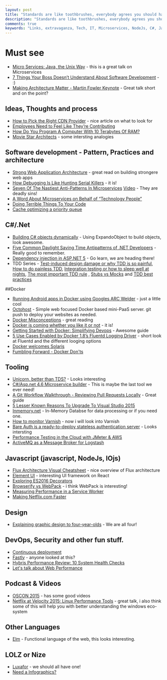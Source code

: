 ```yaml
---
layout: post
title: "Standards are like toothbrushes, everybody agrees you should have one, but no one wants to use yours."
description: "Standards are like toothbrushes, everybody agrees you should have one, but no one wants to use yours."
comments: true
keywords: "Links, extravaganza, Tech, IT, Microservices, NodeJs, C#, Javascript, Solution architecture"
---
```

# Must see
* [Micro Services: Java, the Unix Way](http://www.infoq.com/presentations/Micro-Services) - this is a great talk on Microservices
* [7 Things Your Boss Doesn’t Understand About Software Development](http://simpleprogrammer.com/2015/08/03/7-things-your-boss-doesnt-understand-about-software-development/) - :) 
* [Making Architecture Matter - Martin Fowler Keynote](https://www.youtube.com/watch?v=DngAZyWMGR0) - Great talk short and on the point? 

## Ideas, Thoughts and process
* [How to Pick the Right CDN Provider](http://blog.catchpoint.com/2015/08/03/choosing-cdn-provider/) - nice article on what to look for
* [Employees Need to Feel Like They’re Contributing](https://experiencematters.wordpress.com/2015/07/30/employees-need-to-feel-like-theyre-contributing/)
* [How Do You Program A Computer With 10 Terabytes Of RAM?](http://highscalability.com/blog/2015/8/5/how-do-you-program-a-computer-with-10-terabytes-of-ram.html) 
* [Movie Star Architects](http://www.enterpriseintegrationpatterns.com/ramblings/88_moviestararchitects.html) - some intersting analogies

## Software development - Pattern, Practices and architecture
* [Strong Web Application Architecture](http://www.artofsoftwaredevelopment.com/architecture/good-architecture) - great read on building strongere web apps
* [How Debugging Is Like Hunting Serial Killers](http://highscalability.com/blog/2015/7/30/how-debugging-is-like-hunting-serial-killers.html) - it is!
* [Seven Of The Nastiest Anti-Patterns In Microservices](http://highscalability.com/blog/2015/8/3/seven-of-the-nastiest-anti-patterns-in-microservices.html) [Video](https://www.parleys.com/tutorial/seven-deadly-sins-microservices) - They are deadly sins!
* [A Word About Microservices on Behalf of “Technology People”](http://thenewstack.io/word-microservices-behalf-technology-people/)
* [Doing Terrible Things To Your Code](http://blog.codinghorror.com/doing-terrible-things-to-your-code/)
* [Cache optimizing a priority queue](http://playfulprogramming.blogspot.dk/2015/08/cache-optimizing-priority-queue.html)
 
## C#/.Net
* [Building C# objects dynamically](http://radar.oreilly.com/2015/07/building-c-objects-dynamically.html) - Using ExpandoObject to build objects, look awesome.
* [Five Common Daylight Saving Time Antipatterns of .NET Developers](http://codeofmatt.com/2015/03/06/common-daylight-saving-time-mistakes-for-net-developers/) - Really good to remember.
* [Dependency injection in ASP.NET 5](http://gunnarpeipman.com/2015/08/dependency-injection-in-asp-net-5/) - Go learn, we are heading there!
* TDD Series - [Test-induced design damage or why TDD is so painful](http://enterprisecraftsmanship.com/2015/06/29/test-induced-design-damage-or-why-tdd-is-so-painful/), [How to do painless TDD](http://enterprisecraftsmanship.com/2015/06/29/test-induced-design-damage-or-why-tdd-is-so-painful/), [Integration testing or how to sleep well at nights](http://enterprisecraftsmanship.com/2015/06/29/test-induced-design-damage-or-why-tdd-is-so-painful/), [The most important TDD rule](http://enterprisecraftsmanship.com/2015/06/29/test-induced-design-damage-or-why-tdd-is-so-painful/) , [Stubs vs Mocks](http://enterprisecraftsmanship.com/2015/06/29/test-induced-design-damage-or-why-tdd-is-so-painful/) and [TDD best practices](http://enterprisecraftsmanship.com/2015/06/29/test-induced-design-damage-or-why-tdd-is-so-painful/)

##Docker
 * [Running Android apps in Docker using Googles ARC Welder](http://thshaw.blogspot.ie/2015/07/running-android-apps-in-docker-using.html?mkt_tok=3RkMMJWWfF9wsRonuqTMZKXonjHpfsX54%2B0uXKK1lMI%2F0ER3fOvrPUfGjI4ATsNrI%2BSLDwEYGJlv6SgFQ7LMMaZq1rgMXBk%3D) - just a little cool
 * [Octohost](http://www.octohost.io/) - Simple web focused Docker based mini-PaaS server. git push to deploy your websites as needed.
 * [Docker Misconceptions](https://valdhaus.co/writings/docker-misconceptions/) - great reading
 * [Docker is coming whether you like it or not](http://codebetter.com/kylebaley/2015/08/04/docker-is-coming-whether-you-like-it-or-not/) - it is!
 * [Getting Started with Docker: Simplifying Devops](http://www.toptal.com/devops/getting-started-with-docker-simplifying-devops) - Awesome guide
 * [5 Use Cases Enabled by Docker 1.8’s Fluentd Logging Driver](http://blog.treasuredata.com/blog/2015/08/03/5-use-cases-docker-fluentd/?mkt_tok=3RkMMJWWfF9wsRonuqTMZKXonjHpfsX54%2B0uXKK1lMI%2F0ER3fOvrPUfGjI4ATsNrI%2BSLDwEYGJlv6SgFQ7LMMaZq1rgMXBk%3D) - short look at Fluentd and the different looging options
 * [Docker welcomes Solaris](http://www.alaincyr.com/post/125462855005/docker-welcomes-solaris)
 * [Fumbling Forward - Docker Don'ts](https://www.youtube.com/watch?v=N4PzshbeiGE)

 
## Tooling 
 * [Unicorn, better than TDS?](https://github.com/kamsar/Unicorn) - Looks interesting
 * [C#/Asp.net 4.6 Microservice builder](https://github.com/mrowa44/emojify) - This is maybe the last tool we ever need!
 * [A Git Workflow Walkthrough - Reviewing Pull Requests Locally](https://bocoup.com/weblog/git-workflow-walkthrough-reviewing-pull-requests-local/) - Great guide
 * [5 Lesser Known Reasons To Upgrade To Visual Studio 2015](http://www.cognim.co.uk/5-lesser-known-reasons-to-upgrade-to-visual-studio-2015/)
 * [Inmemory.net](http://inmemory.net/) - In-Memory Databse for data processing or if you need one.
 * [How to monitor Varnish](https://www.datadoghq.com/blog/how-to-monitor-varnish/) - now i will look into Varnish
 * [Bare Auth is a ready-to-deploy stateless authentication server](https://github.com/lapwinglabs/bare-auth) - Looks intersting
 * [Performance Testing in the Cloud with JMeter & AWS](http://www.artofsoftwaredevelopment.com/performance/performance-testing-in-the-cloud-with-jmeter-aws)
 * [ActiveMQ as a Message Broker for Logstash](http://www.javacodegeeks.com/2015/08/activemq-as-a-message-broker-for-logstash.html)

## Javascript (javascript, NodeJs, IOjs)
* [Flux Architecture Visual Cheatsheet](http://danmaz74.me/2015/07/27/flux-architecture-visual-cheatsheet) - nice overview of Flux architecture
* [Element UI](http://elemental-ui.com/) - interesting UI framework on React
* [Exploring ES2016 Decorators](https://medium.com/google-developers/exploring-es7-decorators-76ecb65fb841)
* [Browserify vs WebPack](https://medium.com/@housecor/browserify-vs-webpack-b3d7ca08a0a9) - i think WebPack is interesting!
* [Measuring Performance in a Service Worker](https://developers.google.com/web/updates/2015/07/measuring-performance-in-a-service-worker)
* [Making Netflix.com Faster](http://techblog.netflix.com/2015/08/making-netflixcom-faster.html)

## Design
 * [Explaining graphic design to four-year-olds](https://medium.com/@deanvipond/explaining-graphic-design-to-four-year-olds-fe9257ffaf3d) - We are all four!

## DevOps, Security and other fun stuff. 
* [Continuous deployment](https://lostechies.com/gabrielschenker/2015/08/03/continuous-deployment/)
* [Fastly](https://www.fastly.com/) - anyone looked at this?
* [Hybris Performance Review: 10 System Health Checks](http://apmblog.dynatrace.com/2015/08/04/hybris-performance-review-10-system-health-checks/)
* [Let's talk about Web Performance](http://ponyfoo.com/articles/talk-about-web-performance)

## Podcast & Videos
 * [OSCON 2015](https://www.youtube.com/watch?v=RNdD9Id7Ae8&index=1&list=PL055Epbe6d5YhDchEvY3O4nIuSLYyrx7K) - has some good videos
 * [Netflix at Velocity 2015: Linux Performance Tools](http://techblog.netflix.com/2015/08/netflix-at-velocity-2015-linux.html) - great talk, i also think some of this will help you with better understanding the windows eco-system

## Other Languages
 * [Elm](http://elm-lang.org/) - Functional language of the web, this looks interesting.
 
## LOLZ or Nize
 * [Luxafor](http://luxafor.com/) - we should all have one!
 * [Need a Infographics?](https://www.pinterest.com/perfplanet/wpo-infographics/)
